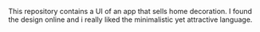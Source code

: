 This repository contains a UI of an app that sells home decoration.
I found the design online and i really liked the minimalistic yet attractive language.
